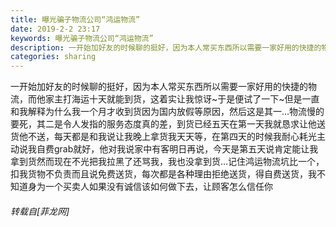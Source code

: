 ```yaml
---
title: 曝光骗子物流公司“鸿运物流”
date: 2019-2-2 23:17
keywords: 曝光骗子物流公司“鸿运物流”
description: 一开始加好友的时候聊的挺好，因为本人常买东西所以需要一家好用的快捷的物流，而他家主打海运十天就能到货，这着实让我惊讶~于是便试了一下~但是一直和我解释为什么我一个月才收到货因为国内放假等原因，然后这是其一…物流慢的要死，其二是令人发指的服务态度真的差，到货已经五天在第一天我就恳求让他送货他不送，每天都是和我说让我晚上拿货我天天等，在第四天的时候我耐心耗光主动说我自费grab就好，他对我说家中有客明日再说，今天是第五天说肯定能让我拿到货然而现在不光把我拉黑了还骂我，我也没拿到货…记住鸿运物流坑比一个，扣我货物不负责而且说免费送货，每次都是各种理由拒绝送货，得自费送货，我不知道身为一个买卖人如果没有诚信该如何做下去，让顾客怎么信任你
categories: sharing
---
```

<td class="t_f" id="postmessage_2893963">

一开始加好友的时候聊的挺好，因为本人常买东西所以需要一家好用的快捷的物流，而他家主打海运十天就能到货，这着实让我惊讶~于是便试了一下~但是一直和我解释为什么我一个月才收到货因为国内放假等原因，然后这是其一…物流慢的要死，其二是令人发指的服务态度真的差，到货已经五天在第一天我就恳求让他送货他不送，每天都是和我说让我晚上拿货我天天等，在第四天的时候我耐心耗光主动说我自费grab就好，他对我说家中有客明日再说，今天是第五天说肯定能让我拿到货然而现在不光把我拉黑了还骂我，我也没拿到货…记住鸿运物流坑比一个，扣我货物不负责而且说免费送货，每次都是各种理由拒绝送货，得自费送货，我不知道身为一个买卖人如果没有诚信该如何做下去，让顾客怎么信任你</td>
###### 转载自[菲龙网]